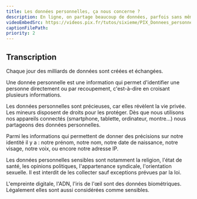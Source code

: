 ```yaml
---
title: Les données personnelles, ça nous concerne ?
description: En ligne, on partage beaucoup de données, parfois sans même le savoir. À l'aide de cette vidéo, les données personnelles n'auraont plus de secrets pour vous.
videoEmbedSrc: https://videos.pix.fr/tutos/sixieme/PIX_Donnees_personnelles_v07_20231109.mp4
captionFilePath:
priority: 2
---
```


## Transcription

Chaque jour des milliards de données sont créées et échangées.

Une donnée personnelle est une information qui permet d'identifier une personne directement ou par recoupement, c'est-à-dire en croisant plusieurs informations.

Les données personnelles sont précieuses, car elles révèlent la vie privée. Les mineurs disposent de droits pour les protéger. Dès que nous utilisons nos appareils connectés (smartphone, tablette, ordinateur, montre...) nous partageons des données personnelles.

Parmi les informations qui permettent de donner des précisions sur notre identité il y a : notre prénom, notre nom, notre date de naissance, notre visage, notre voix, ou encore notre adresse IP.

Les données personnelles sensibles sont notamment la religion, l'état de santé, les opinions politiques, l'appartenance syndicale, l'orientation sexuelle. Il est interdit de les collecter sauf exceptions prévues par la loi.

L'empreinte digitale, l'ADN, l'iris de l'œil sont des données biométriques. Légalement elles sont aussi considérées comme sensibles.
